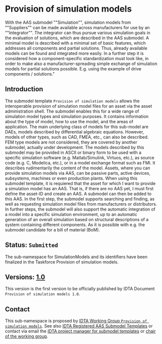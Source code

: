 # Provision of simulation models

With the AAS submodel ""Simulation"", simulation models from ""Suppliers"" can be made available across manufacturers for use by an ""Integrator"". 
The integrator can thus pursue various simulation goals in the evaluation of solutions, which are described in the AAS submodel. 
A minimal model is described with a minimal set of basic features, which addresses all components and partial solutions. 
Thus, already available models can be found and integrated more easily. In a further step it is considered how a component-specific standardization must look like, in order to make also a manufacturer-spreading simple exchange of simulation models for partial solutions possible. E.g. using the example of drive components / solutions."


## Introduction

The submodel template `Provision of simulation models` allows the interoperable provision of simulation model files for an asset via the asset administration shell. The submodel enables this for a wide range of simulation model types and simulation purposes. It contains information about the type of model, how to use the model, and the areas of application.
The main underlying class of models for this sub-model are DAEs, models described by differential algebraic equations. However, models of other types, such as CAD, FMEA, etc., can also be described. FEM type models are not considered, they are covered by another submodel, actually under development. The models described by this submodel may be provided in ASCII or binary form to be used with a specific simulation software (e.g. Matlab/Simulink, Virtuos, etc.), as source code (e.g. C, Modelica, etc.), or in a model exchange format such as FMI.
It describes rudimentarily the content of the model.
Assets, where you can provide simulation models via AAS, can be passive parts, active devices, subsystems, machines or even production plants. When using this submodel template, it is requiered that the asset for which I want to provide a simulation model has an AAS. That is, if there are no AAS yet, I must first define the asset-ID and create an AAS. A submodel can then be added to this AAS.
In the first step, the submodel supports searching and finding, as well as requesting simulation model files from manufacturers or distributors.
In further steps, the submodel will also support the automatic integration of a model into a specific simulation environment, up to an automatic generation of an overall simulation based on structural descriptions of a system containing different components. As it is possible with e.g. the submodel candidate for a bill of material (BoM).

## Status: `Submitted`
The sub-namespace for SimulationModels and its identifiers have been finalized in the Taskforce Provision of simulation models.

## Versions: [1.0](1/0)
This version is the first version to be officially published by IDTA Document `Provision of simulation models 1.0`.

## Contact

This sub-namespace is proposed by [IDTA Working Group `Provision of simulation models`](https://github.com/admin-shell-io/submodel-templates/tree/main/development/Simulation/1/0). See also [IDTA Registered AAS Submodel Templates](https://industrialdigitaltwin.org/content-hub/teilmodelle#:~:text=Provision%20of%20simulation%20models) or contact via email the [IDTA project manager for submodel templates](mailto:sudip.adhikari@idtwin.org) or [chair of the working group](mailto:Markus.Kiele-Dunsche@lenze.com).
